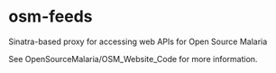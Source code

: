 osm-feeds
=========

Sinatra-based proxy for accessing web APIs for Open Source Malaria


See OpenSourceMalaria/OSM_Website_Code for more information. 
